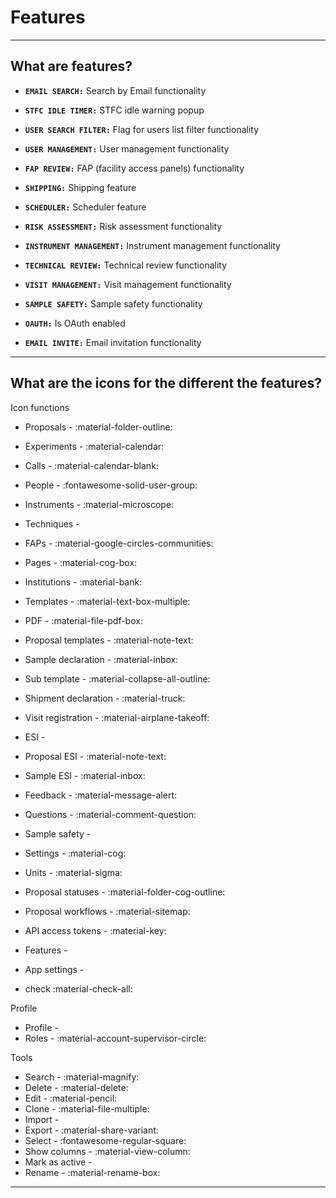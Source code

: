 # Features

_________________________________________________________________________________________________________

## What are features?

* **`EMAIL SEARCH:`** Search by Email functionality 

* **`STFC IDLE TIMER:`** STFC idle warning popup

* **`USER SEARCH FILTER:`** Flag for users list filter functionality

* **`USER MANAGEMENT:`** User management functionality

* **`FAP REVIEW:`** FAP (facility access panels) functionality

* **`SHIPPING:`** Shipping feature

* **`SCHEDULER:`** Scheduler feature

* **`RISK ASSESSMENT:`** Risk assessment functionality

* **`INSTRUMENT MANAGEMENT:`** Instrument management functionality

* **`TECHNICAL REVIEW:`** Technical review functionality 

* **`VISIT MANAGEMENT:`** Visit management functionality

* **`SAMPLE SAFETY:`** Sample safety functionality

* **`OAUTH:`** Is OAuth enabled

* **`EMAIL INVITE:`** Email invitation functionality    

_________________________________________________________________________________________________________

## What are the icons for the different the features?

Icon functions

* Proposals - :material-folder-outline:
* Experiments - :material-calendar:
* Calls - :material-calendar-blank:
* People - :fontawesome-solid-user-group:
* Instruments - :material-microscope:
* Techniques -
* FAPs - :material-google-circles-communities: 
* Pages - :material-cog-box:
* Institutions - :material-bank:
* Templates - :material-text-box-multiple:
* PDF - :material-file-pdf-box:
* Proposal templates - :material-note-text:
* Sample declaration - :material-inbox:
* Sub template - :material-collapse-all-outline:
* Shipment declaration - :material-truck:
* Visit registration - :material-airplane-takeoff:
* ESI - 
* Proposal ESI - :material-note-text:
* Sample ESI - :material-inbox:
* Feedback - :material-message-alert:
* Questions - :material-comment-question:
* Sample safety -
* Settings - :material-cog:
* Units - :material-sigma:
* Proposal statuses - :material-folder-cog-outline:
* Proposal workflows - :material-sitemap: 
* API access tokens - :material-key:
* Features - 
* App settings - 

* check :material-check-all:

Profile

* Profile - 
* Roles - :material-account-supervisor-circle:


Tools

* Search - :material-magnify:
* Delete - :material-delete:
* Edit - :material-pencil:
* Clone - :material-file-multiple:
* Import - 
* Export - :material-share-variant:
* Select - :fontawesome-regular-square:
* Show columns - :material-view-column:
* Mark as active - 
* Rename - :material-rename-box:

_________________________________________________________________________________________________________
